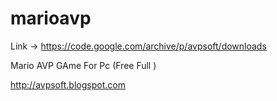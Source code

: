 marioavp
========
Link -> https://code.google.com/archive/p/avpsoft/downloads

Mario AVP GAme For Pc (Free Full )


http://avpsoft.blogspot.com
